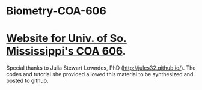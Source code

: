 # Biometry-COA-606

# [Website for Univ. of So. Mississippi's COA 606](https://rtleaf.github.io/Biometry-COA-606/).
Special thanks to Julia Stewart Lowndes, PhD (http://jules32.github.io/). The codes and tutorial she provided allowed this material to be synthesized and posted to github.

